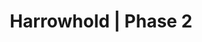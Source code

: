 ---
title: Harrowhold | Phase 2
description: Guide for the dungeon Harrowhold | Phase 2
weight: 1
draft: true
toc: true
---